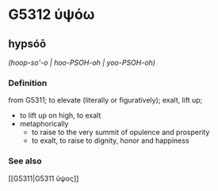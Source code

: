 # G5312 ὑψόω

## hypsóō

_(hoop-so'-o | hoo-PSOH-oh | yoo-PSOH-oh)_

### Definition

from G5311; to elevate (literally or figuratively); exalt, lift up; 

- to lift up on high, to exalt
- metaphorically
  - to raise to the very summit of opulence and prosperity
  - to exalt, to raise to dignity, honor and happiness

### See also

[[G5311|G5311 ὕψος]]
